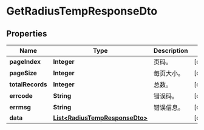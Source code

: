 
# GetRadiusTempResponseDto

## Properties
Name | Type | Description | Notes
------------ | ------------- | ------------- | -------------
**pageIndex** | **Integer** | 页码。 |  [optional]
**pageSize** | **Integer** | 每页大小。 |  [optional]
**totalRecords** | **Integer** | 总数。 |  [optional]
**errcode** | **String** | 错误码。 |  [optional]
**errmsg** | **String** | 错误信息。 |  [optional]
**data** | [**List&lt;RadiusTempResponseDto&gt;**](RadiusTempResponseDto.md) |  |  [optional]



